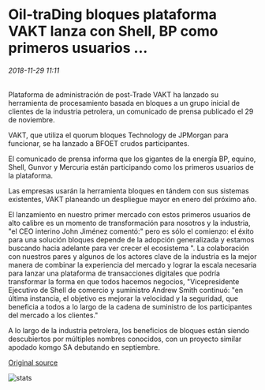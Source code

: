 # Oil-traDing bloques plataforma VAKT lanza con Shell, BP como primeros usuarios ...

###### 2018-11-29 11:11

Plataforma de administración de post-Trade VAKT ha lanzado su herramienta de procesamiento basada en bloques a un grupo inicial de clientes de la industria petrolera, un comunicado de prensa publicado el 29 de noviembre.

VAKT, que utiliza el quorum bloques Technology de JPMorgan para funcionar, se ha lanzado a BFOET crudos participantes.

El comunicado de prensa informa que los gigantes de la energía BP, equino, Shell, Gunvor y Mercuria están participando como los primeros usuarios de la plataforma.

Las empresas usarán la herramienta bloques en tándem con sus sistemas existentes, VAKT planeando un despliegue mayor en enero del próximo año.

El lanzamiento en nuestro primer mercado con estos primeros usuarios de alto calibre es un momento de transformación para nosotros y la industria, "el CEO interino John Jiménez comentó:" pero es sólo el comienzo: el éxito para una solución bloques depende de la adopción generalizada y estamos buscando hacia adelante para ver crecer el ecosistema ". La colaboración con nuestros pares y algunos de los actores clave de la industria es la mejor manera de combinar la experiencia del mercado y lograr la escala necesaria para lanzar una plataforma de transacciones digitales que podría transformar la forma en que todos hacemos negocios, "Vicepresidente Ejecutivo de Shell de comercio y suministro Andrew Smith continuó: "en última instancia, el objetivo es mejorar la velocidad y la seguridad, que beneficia a todos a lo largo de la cadena de suministro de los participantes del mercado a los clientes."

A lo largo de la industria petrolera, los beneficios de bloques están siendo descubiertos por múltiples nombres conocidos, con un proyecto similar apodado komgo SA debutando en septiembre.

[Original source](https://cointelegraph.com/news/oil-trading-blockchain-platform-vakt-launches-with-shell-bp-as-first-users)

![stats](https://c.statcounter.com/11760860/0/a89fa40b/1/ "stats")
